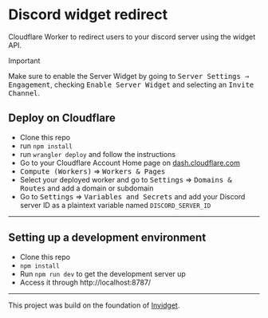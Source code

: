 # Discord widget redirect
Cloudflare Worker to redirect users to your discord server using the widget API.

> [!IMPORTANT] 
> Make sure to enable the Server Widget by going to <kbd><kbd>Server Settings</kbd> ⇒ <kbd>Engagement</kbd></kbd>, checking <kbd>Enable Server Widget</kbd> and selecting an <kbd>Invite Channel</kbd>.

## Deploy on Cloudflare

- Clone this repo
- run `npm install`
- run `wrangler deploy` and follow the instructions
- Go to your Cloudflare Account Home page on [dash.cloudflare.com](https://dash.cloudflare.com)
- <kbd>Compute (Workers)</kbd> ⇒ <kbd>Workers & Pages</kbd>
- Select your deployed worker and go to <kbd>Settings</kbd> ⇒ <kbd>Domains & Routes</kbd> and add a domain or subdomain
- Go to <kbd>Settings</kbd> ⇒ <kbd>Variables and Secrets</kbd> and add your Discord server ID as a plaintext variable named `DISCORD_SERVER_ID`

---

## Setting up a development environment

- Clone this repo
- `npm install`
- Run `npm run dev` to get the development server up
- Access it through http://localhost:8787/

---
This project was build on the foundation of [Invidget](https://github.com/SwitchbladeBot/invidget).

